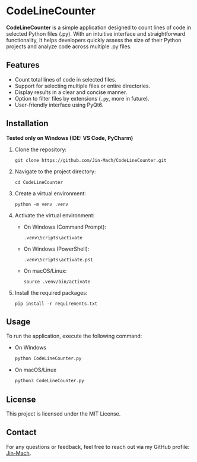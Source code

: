 # CodeLineCounter

**CodeLineCounter** is a simple application designed to count lines of code in selected Python files (.py).
With an intuitive interface and straightforward functionality, it helps developers quickly assess the size of their Python projects and analyze code across multiple .py files.

## Features

- Count total lines of code in selected files.
- Support for selecting multiple files or entire directories.
- Display results in a clear and concise manner.
- Option to filter files by extensions (`.py`, more in future).
- User-friendly interface using PyQt6.

## Installation
**Tested only on Windows (IDE: VS Code, PyCharm)**
1. Clone the repository:
    ```
    git clone https://github.com/Jin-Mach/CodeLineCounter.git
    ```

2. Navigate to the project directory:
    ```
    cd CodeLineCounter
    ```

3. Create a virtual environment:
    ```
    python -m venv .venv
    ```

4. Activate the virtual environment:

   - On Windows (Command Prompt):
     ```
     .venv\Scripts\activate
     ```
   - On Windows (PowerShell):
     ```
     .venv\Scripts\activate.ps1
     ```
   - On macOS/Linux:
     ```
     source .venv/bin/activate
     ```

5. Install the required packages:
    ```
    pip install -r requirements.txt
    ```

## Usage
To run the application, execute the following command:

- On Windows
    ```bash
    python CodeLineCounter.py
    ```
- On macOS/Linux
    ```bash
    python3 CodeLineCounter.py
    ```

## License
This project is licensed under the MIT License.

## Contact
For any questions or feedback, feel free to reach out via my GitHub profile: [Jin-Mach](https://github.com/Jin-Mach).